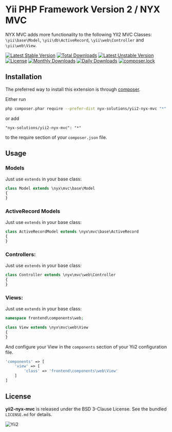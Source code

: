 Yii PHP Framework Version 2 / NYX MVC
=====================================

NYX MVC adds more functionality to the following YII2 MVC Classes: `\yii\base\Model`, `\yii\db\ActiveRecord`, `\yii\web\Controller` and `\yii\web\View`.

[![Latest Stable Version](https://poser.pugx.org/nyx-solutions/yii2-nyx-mvc/v/stable)](https://packagist.org/packages/nyx-solutions/yii2-nyx-mvc)
[![Total Downloads](https://poser.pugx.org/nyx-solutions/yii2-nyx-mvc/downloads)](https://packagist.org/packages/nyx-solutions/yii2-nyx-mvc)
[![Latest Unstable Version](https://poser.pugx.org/nyx-solutions/yii2-nyx-mvc/v/unstable)](https://packagist.org/packages/nyx-solutions/yii2-nyx-mvc)
[![License](https://poser.pugx.org/nyx-solutions/yii2-nyx-mvc/license)](https://packagist.org/packages/nyx-solutions/yii2-nyx-mvc)
[![Monthly Downloads](https://poser.pugx.org/nyx-solutions/yii2-nyx-mvc/d/monthly)](https://packagist.org/packages/nyx-solutions/yii2-nyx-mvc)
[![Daily Downloads](https://poser.pugx.org/nyx-solutions/yii2-nyx-mvc/d/daily)](https://packagist.org/packages/nyx-solutions/yii2-nyx-mvc)
[![composer.lock](https://poser.pugx.org/nyx-solutions/yii2-nyx-mvc/composerlock)](https://packagist.org/packages/nyx-solutions/yii2-nyx-mvc)

## Installation

The preferred way to install this extension is through [composer](http://getcomposer.org/download/).

Either run

```bash
php composer.phar require --prefer-dist nyx-solutions/yii2-nyx-mvc "*"
```

or add

```
"nyx-solutions/yii2-nyx-mvc": "*"
```

to the require section of your `composer.json` file.

## Usage

### Models

Just use `extends` in your base class:

```php
class Model extends \nyx\mvc\base\Model
{
}
```

### ActiveRecord Models

Just use `extends` in your base class:

```php
class ActiveRecordModel extends \nyx\mvc\base\ActiveRecord
{
}
```

### Controllers:

Just use `extends` in your base class:

```php
class Controller extends \nyx\mvc\web\Controller
{
}
```

### Views:

Just use `extends` in your base class:

```php
namespace frontend\components\web;

class View extends \nyx\mvc\web\View
{
}
```

And configure your View in the `components` section of your Yii2 configuration file.

```php
'components' => [
    'view' => [
        'class' => 'frontend\components\web\View'
    ]
]
```

## License

**yii2-nyx-mvc** is released under the BSD 3-Clause License. See the bundled `LICENSE.md` for details.

![Yii2](https://img.shields.io/badge/Powered_by-Yii_Framework-green.svg?style=flat)
